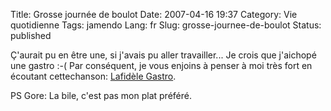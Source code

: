 Title: Grosse journée de boulot
Date: 2007-04-16 19:37
Category: Vie quotidienne
Tags: jamendo
Lang: fr
Slug: grosse-journee-de-boulot
Status: published

Ç'aurait pu en être une, si j'avais pu aller travailler... Je crois que j'aichopé une gastro :-(
Par conséquent, je vous enjoins à penser à moi très fort en écoutant cettechanson: [Lafidèle Gastro](http://www.jamendo.com/get/track/id/track/audio/play/2840).

PS Gore:
La bile, c'est pas mon plat préféré.
